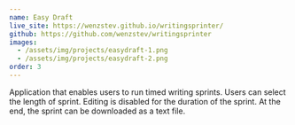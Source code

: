 ```yaml
---
name: Easy Draft
live_site: https://wenzstev.github.io/writingsprinter/
github: https://github.com/wenzstev/writingsprinter
images:
  - /assets/img/projects/easydraft-1.png
  - /assets/img/projects/easydraft-2.png
order: 3
---
```


Application that enables users to run timed writing sprints. Users can select the length of sprint. Editing is disabled for the duration of the sprint. At the end, the sprint can be downloaded as a text file.
